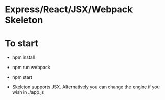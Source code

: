 # Express/React/JSX/Webpack Skeleton

# To start

- npm install
- npm run webpack
- npm start

- Skeleton supports JSX. Alternatively you can change the engine if you wish in ./app.js
